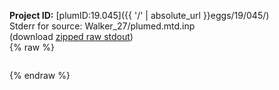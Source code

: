 **Project ID:** [plumID:19.045]({{ '/' | absolute_url }}eggs/19/045/)  
Stderr for source:  Walker_27/plumed.mtd.inp   
(download [zipped raw stdout](plumed.mtd.inp.plumed_master.stdout.txt.zip))  
{% raw %}
<pre>
</pre>
{% endraw %}
